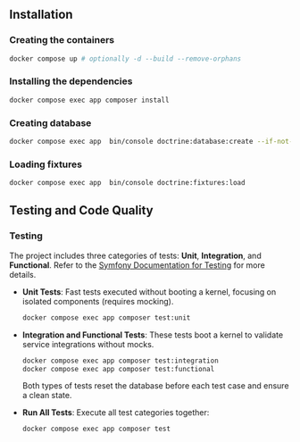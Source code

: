## Installation

### Creating the containers

```bash
docker compose up # optionally -d --build --remove-orphans
```

### Installing the dependencies

```bash
docker compose exec app composer install
```

### Creating database 
```bash
docker compose exec app  bin/console doctrine:database:create --if-not-exists
```

### Loading fixtures
```bash
docker compose exec app  bin/console doctrine:fixtures:load
```

## Testing and Code Quality

### Testing
The project includes three categories of tests: **Unit**, **Integration**, and **Functional**. Refer to the [Symfony Documentation for Testing](https://symfony.com/doc/current/testing.html) for more details.

- **Unit Tests**: Fast tests executed without booting a kernel, focusing on isolated components (requires mocking).
  ```bash
  docker compose exec app composer test:unit
  ```

- **Integration and Functional Tests**: These tests boot a kernel to validate service integrations without mocks.
  ```bash
  docker compose exec app composer test:integration
  docker compose exec app composer test:functional
  ```

  Both types of tests reset the database before each test case and ensure a clean state.

- **Run All Tests**: Execute all test categories together:
  ```bash
  docker compose exec app composer test
  ```
